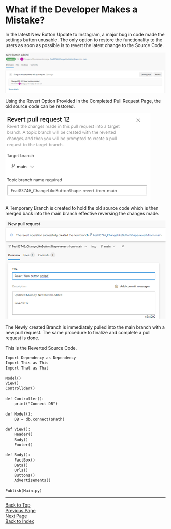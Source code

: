 # What if the Developer Makes a Mistake?
In the latest New Button Update to Instagram, a major bug in code made the settings button unusable. The only option to restore the functionality to the users as soon as possible is to revert the latest change to the Source Code.

![Alt text](../Image%20Archive/Beginner.Introduction.FailCondition.1.png)

Using the Revert Option Provided in the Completed Pull Request Page, the old source code can be restored.

![Alt text](../Image%20Archive/Beginner.Introduction.FailCondition.2.png)

A Temporary Branch is created to hold the old source code which is then merged back into the main branch effective reversing the changes made.

![Alt text](../Image%20Archive/Beginner.Introduction.FailCondition.3.png)

The Newly created Branch is immediately pulled into the main branch with a new pull request. The same procedure to finalize and complete a pull request is done.

This is the Reverted Source Code.
```
Import Dependency as Dependency
Import This as This
Import That as That

Model()
View()
Controllder()

def Controller():
    print("Connect DB")

def Model():
    DB = db.connect($Path)

def View():
    Header()
    Body()
    Footer()

def Body():
    FactBox()
    Data()
    Urls()
    Buttons()
    Advertisements()

Publish(Main.py)
```
___
[Back to Top](#what-if-the-developer-makes-a-mistake)\
[Previous Page](./Introduction.md)\
[Next Page](./WhatIsARepository.md)\
[Back to Index](../index.md)